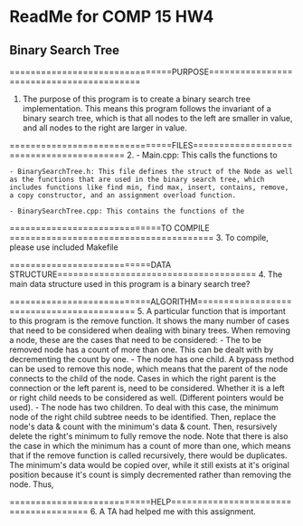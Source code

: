 # ReadMe for COMP 15 HW4
## Binary Search Tree

===============================PURPOSE=========================================
1. The purpose of this program is to create a binary search tree
implementation. This means this program follows the invariant of a binary
search tree, which is that all nodes to the left are smaller in value, and
all nodes to the right are larger in value.


===============================FILES=========================================
2. 
	- Main.cpp: This calls the functions to 

	- BinarySearchTree.h: This file defines the struct of the Node as well
	as the functions that are used in the binary search tree, which 
	includes functions like find min, find max, insert, contains, remove,
	a copy constructor, and an assignment overload function.

	- BinarySearchTree.cpp: This contains the functions of the 


=============================TO COMPILE =======================================
3. To compile, please use included Makefile


===========================DATA STRUCTURE======================================
4. The main data structure used in this program is a binary search tree?


===========================ALGORITHM==========================================
5. A particular function that is important to this program is the remove 
function. It shows the many number of cases that need to be considered when 
dealing with binary trees. When removing a node, these are the cases that need
to be considered:
	- The to be removed node has a count of more than one. This can be 
	dealt with by decrementing the count by one.
	- The node has one child. A bypass method can be used to remove this
	node, which means that the parent of the node connects to the child
	of the node. Cases in which the right parent is the connection or 
	the left parent is, need to be considered. Whether it is a left or
	right child needs to be considered as well. (Different pointers
	would be used).
	- The node has two children. To deal with this case, the minimum node
	of the right child subtree needs to be identified. Then, replace the
	node's data & count with the minimum's data & count. Then, resursively
	delete the right's minimum to fully remove the node. Note that there 
	is also the case in which the minimum has a count of more than one, 
	which means that if the remove function is called recursively, there
	would be duplicates. The minimum's data would be copied over, while
	it still exists at it's original position because it's count is simply
	decremented rather than removing the node. Thus, 



===========================HELP======================================
6. A TA had helped me with this assignment. 
